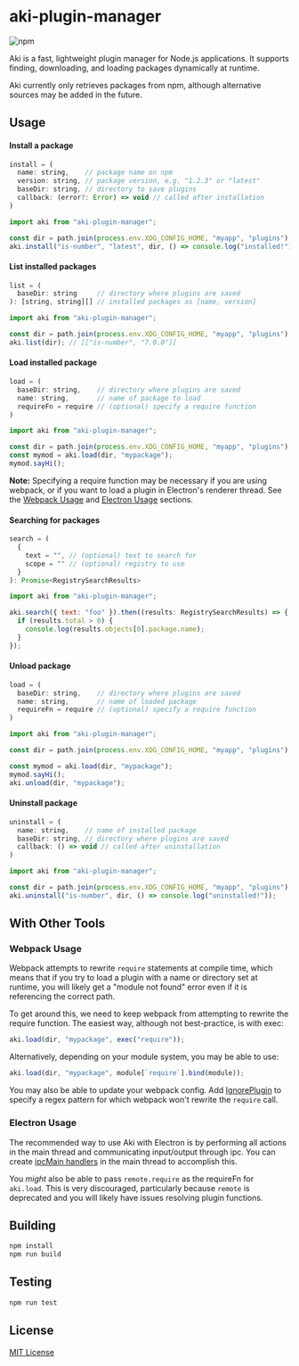 # aki-plugin-manager

![npm](https://img.shields.io/npm/v/aki-plugin-manager?style=flat-square)

Aki is a fast, lightweight plugin manager for Node.js applications. It
supports finding, downloading, and loading packages dynamically at runtime.

Aki currently only retrieves packages from npm, although alternative
sources may be added in the future.

## Usage

#### Install a package

```js
install = (
  name: string,    // package name on npm
  version: string, // package version, e.g. "1.2.3" or "latest"
  baseDir: string, // directory to save plugins
  callback: (error?: Error) => void // called after installation
)
```

```js
import aki from "aki-plugin-manager";

const dir = path.join(process.env.XDG_CONFIG_HOME, "myapp", "plugins");
aki.install("is-number", "latest", dir, () => console.log("installed!"));
```

#### List installed packages

```js
list = (
  baseDir: string     // directory where plugins are saved
): [string, string][] // installed packages as [name, version]
```

```js
import aki from "aki-plugin-manager";

const dir = path.join(process.env.XDG_CONFIG_HOME, "myapp", "plugins");
aki.list(dir); // [["is-number", "7.0.0"]]
```

#### Load installed package

```js
load = (
  baseDir: string,    // directory where plugins are saved
  name: string,       // name of package to load
  requireFn = require // (optional) specify a require function
)
```

```js
import aki from "aki-plugin-manager";

const dir = path.join(process.env.XDG_CONFIG_HOME, "myapp", "plugins");
const mymod = aki.load(dir, "mypackage");
mymod.sayHi();
```

**Note:** Specifying a require function may be necessary if you are using
webpack, or if you want to load a plugin in Electron's renderer thread.
See the [Webpack Usage](#Webpack-Usage) and
[Electron Usage](#Electron-Usage) sections.

#### Searching for packages

```js
search = (
  {
    text = "", // (optional) text to search for
    scope = "" // (optional) registry to use
  }
): Promise<RegistrySearchResults>
```

```js
import aki from "aki-plugin-manager";

aki.search({ text: "foo" }).then((results: RegistrySearchResults) => {
  if (results.total > 0) {
    console.log(results.objects[0].package.name);
  }
});
```

#### Unload package

```js
load = (
  baseDir: string,    // directory where plugins are saved
  name: string,       // name of loaded package
  requireFn = require // (optional) specify a require function
)
```

```js
import aki from "aki-plugin-manager";

const dir = path.join(process.env.XDG_CONFIG_HOME, "myapp", "plugins");

const mymod = aki.load(dir, "mypackage");
mymod.sayHi();
aki.unload(dir, "mypackage");
```

#### Uninstall package

```js
uninstall = (
  name: string,    // name of installed package
  baseDir: string, // directory where plugins are saved
  callback: () => void // called after uninstallation
)
```

```js
import aki from "aki-plugin-manager";

const dir = path.join(process.env.XDG_CONFIG_HOME, "myapp", "plugins");
aki.uninstall("is-number", dir, () => console.log("uninstalled!"));
```

## With Other Tools

### Webpack Usage

Webpack attempts to rewrite `require` statements at compile time, which means
that if you try to load a plugin with a name or directory set at runtime,
you will likely get a "module not found" error even if it is referencing
the correct path.

To get around this, we need to keep webpack from attempting to rewrite
the require function. The easiest way, although not best-practice,
is with exec:

```js
aki.load(dir, "mypackage", exec("require"));
```

Alternatively, depending on your module system, you may be able to use:

```js
aki.load(dir, "mypackage", module[`require`].bind(module));
```

You may also be able to update your webpack config. Add
[IgnorePlugin](https://webpack.js.org/plugins/ignore-plugin/) to specify a
regex pattern for which webpack won't rewrite the `require` call.

### Electron Usage

The recommended way to use Aki with Electron is by performing all
actions in the main thread and communicating input/output through ipc.
You can create
[ipcMain handlers](https://www.electronjs.org/docs/api/ipc-main)
in the main thread to accomplish this.

You _might_ also be able to pass `remote.require` as the requireFn for
`aki.load`. This is very discouraged, particularly because `remote` is
deprecated and you will likely have issues resolving plugin functions.

## Building

```bash
npm install
npm run build
```

## Testing

```bash
npm run test
```

## License

[MIT License](https://github.com/xgi/aki-plugin-manager/blob/master/LICENSE)

